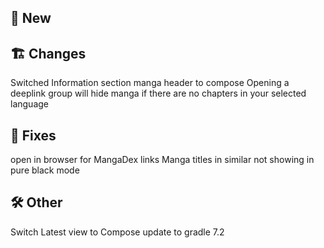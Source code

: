 ## 🥳 New
## 🏗️ Changes
Switched Information section manga header to compose
Opening a deeplink group will hide manga if there are no chapters in your selected language
## 🐜 Fixes
open in browser for MangaDex links
Manga titles in similar not showing in pure black mode
## 🛠️ Other
Switch Latest view to Compose
update to gradle 7.2

